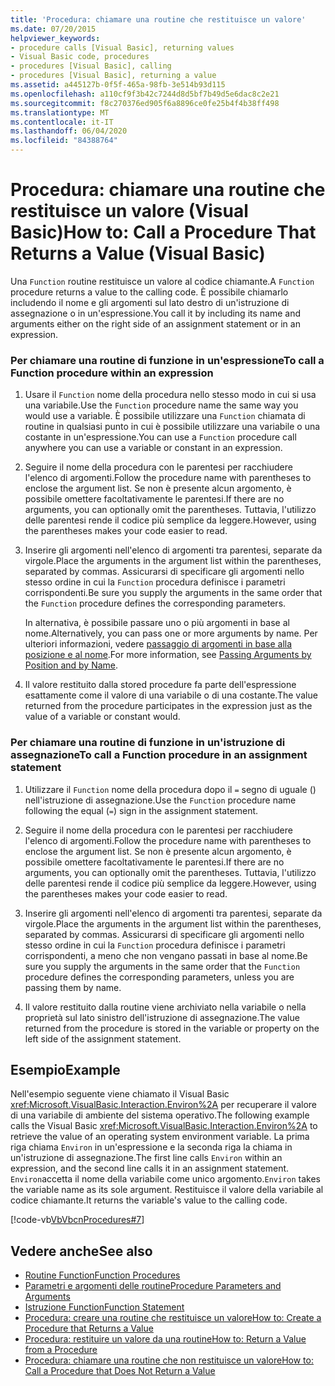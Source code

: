 ```yaml
---
title: 'Procedura: chiamare una routine che restituisce un valore'
ms.date: 07/20/2015
helpviewer_keywords:
- procedure calls [Visual Basic], returning values
- Visual Basic code, procedures
- procedures [Visual Basic], calling
- procedures [Visual Basic], returning a value
ms.assetid: a445127b-0f5f-465a-98fb-3e514b93d115
ms.openlocfilehash: a110cf9f3b42c7244d8d5bf7b49d5e6dac8c2e21
ms.sourcegitcommit: f8c270376ed905f6a8896ce0fe25b4f4b38ff498
ms.translationtype: MT
ms.contentlocale: it-IT
ms.lasthandoff: 06/04/2020
ms.locfileid: "84388764"
---
```

# <a name="how-to-call-a-procedure-that-returns-a-value-visual-basic"></a><span data-ttu-id="30724-102">Procedura: chiamare una routine che restituisce un valore (Visual Basic)</span><span class="sxs-lookup"><span data-stu-id="30724-102">How to: Call a Procedure That Returns a Value (Visual Basic)</span></span>
<span data-ttu-id="30724-103">Una `Function` routine restituisce un valore al codice chiamante.</span><span class="sxs-lookup"><span data-stu-id="30724-103">A `Function` procedure returns a value to the calling code.</span></span> <span data-ttu-id="30724-104">È possibile chiamarlo includendo il nome e gli argomenti sul lato destro di un'istruzione di assegnazione o in un'espressione.</span><span class="sxs-lookup"><span data-stu-id="30724-104">You call it by including its name and arguments either on the right side of an assignment statement or in an expression.</span></span>  
  
### <a name="to-call-a-function-procedure-within-an-expression"></a><span data-ttu-id="30724-105">Per chiamare una routine di funzione in un'espressione</span><span class="sxs-lookup"><span data-stu-id="30724-105">To call a Function procedure within an expression</span></span>  
  
1. <span data-ttu-id="30724-106">Usare il `Function` nome della procedura nello stesso modo in cui si usa una variabile.</span><span class="sxs-lookup"><span data-stu-id="30724-106">Use the `Function` procedure name the same way you would use a variable.</span></span> <span data-ttu-id="30724-107">È possibile utilizzare una `Function` chiamata di routine in qualsiasi punto in cui è possibile utilizzare una variabile o una costante in un'espressione.</span><span class="sxs-lookup"><span data-stu-id="30724-107">You can use a `Function` procedure call anywhere you can use a variable or constant in an expression.</span></span>  
  
2. <span data-ttu-id="30724-108">Seguire il nome della procedura con le parentesi per racchiudere l'elenco di argomenti.</span><span class="sxs-lookup"><span data-stu-id="30724-108">Follow the procedure name with parentheses to enclose the argument list.</span></span> <span data-ttu-id="30724-109">Se non è presente alcun argomento, è possibile omettere facoltativamente le parentesi.</span><span class="sxs-lookup"><span data-stu-id="30724-109">If there are no arguments, you can optionally omit the parentheses.</span></span> <span data-ttu-id="30724-110">Tuttavia, l'utilizzo delle parentesi rende il codice più semplice da leggere.</span><span class="sxs-lookup"><span data-stu-id="30724-110">However, using the parentheses makes your code easier to read.</span></span>  
  
3. <span data-ttu-id="30724-111">Inserire gli argomenti nell'elenco di argomenti tra parentesi, separate da virgole.</span><span class="sxs-lookup"><span data-stu-id="30724-111">Place the arguments in the argument list within the parentheses, separated by commas.</span></span> <span data-ttu-id="30724-112">Assicurarsi di specificare gli argomenti nello stesso ordine in cui la `Function` procedura definisce i parametri corrispondenti.</span><span class="sxs-lookup"><span data-stu-id="30724-112">Be sure you supply the arguments in the same order that the `Function` procedure defines the corresponding parameters.</span></span>  
  
     <span data-ttu-id="30724-113">In alternativa, è possibile passare uno o più argomenti in base al nome.</span><span class="sxs-lookup"><span data-stu-id="30724-113">Alternatively, you can pass one or more arguments by name.</span></span> <span data-ttu-id="30724-114">Per ulteriori informazioni, vedere [passaggio di argomenti in base alla posizione e al nome](./passing-arguments-by-position-and-by-name.md).</span><span class="sxs-lookup"><span data-stu-id="30724-114">For more information, see [Passing Arguments by Position and by Name](./passing-arguments-by-position-and-by-name.md).</span></span>  
  
4. <span data-ttu-id="30724-115">Il valore restituito dalla stored procedure fa parte dell'espressione esattamente come il valore di una variabile o di una costante.</span><span class="sxs-lookup"><span data-stu-id="30724-115">The value returned from the procedure participates in the expression just as the value of a variable or constant would.</span></span>  
  
### <a name="to-call-a-function-procedure-in-an-assignment-statement"></a><span data-ttu-id="30724-116">Per chiamare una routine di funzione in un'istruzione di assegnazione</span><span class="sxs-lookup"><span data-stu-id="30724-116">To call a Function procedure in an assignment statement</span></span>  
  
1. <span data-ttu-id="30724-117">Utilizzare il `Function` nome della procedura dopo il `=` segno di uguale () nell'istruzione di assegnazione.</span><span class="sxs-lookup"><span data-stu-id="30724-117">Use the `Function` procedure name following the equal (`=`) sign in the assignment statement.</span></span>  
  
2. <span data-ttu-id="30724-118">Seguire il nome della procedura con le parentesi per racchiudere l'elenco di argomenti.</span><span class="sxs-lookup"><span data-stu-id="30724-118">Follow the procedure name with parentheses to enclose the argument list.</span></span> <span data-ttu-id="30724-119">Se non è presente alcun argomento, è possibile omettere facoltativamente le parentesi.</span><span class="sxs-lookup"><span data-stu-id="30724-119">If there are no arguments, you can optionally omit the parentheses.</span></span> <span data-ttu-id="30724-120">Tuttavia, l'utilizzo delle parentesi rende il codice più semplice da leggere.</span><span class="sxs-lookup"><span data-stu-id="30724-120">However, using the parentheses makes your code easier to read.</span></span>  
  
3. <span data-ttu-id="30724-121">Inserire gli argomenti nell'elenco di argomenti tra parentesi, separate da virgole.</span><span class="sxs-lookup"><span data-stu-id="30724-121">Place the arguments in the argument list within the parentheses, separated by commas.</span></span> <span data-ttu-id="30724-122">Assicurarsi di specificare gli argomenti nello stesso ordine in cui la `Function` procedura definisce i parametri corrispondenti, a meno che non vengano passati in base al nome.</span><span class="sxs-lookup"><span data-stu-id="30724-122">Be sure you supply the arguments in the same order that the `Function` procedure defines the corresponding parameters, unless you are passing them by name.</span></span>  
  
4. <span data-ttu-id="30724-123">Il valore restituito dalla routine viene archiviato nella variabile o nella proprietà sul lato sinistro dell'istruzione di assegnazione.</span><span class="sxs-lookup"><span data-stu-id="30724-123">The value returned from the procedure is stored in the variable or property on the left side of the assignment statement.</span></span>  
  
## <a name="example"></a><span data-ttu-id="30724-124">Esempio</span><span class="sxs-lookup"><span data-stu-id="30724-124">Example</span></span>  
 <span data-ttu-id="30724-125">Nell'esempio seguente viene chiamato il Visual Basic <xref:Microsoft.VisualBasic.Interaction.Environ%2A> per recuperare il valore di una variabile di ambiente del sistema operativo.</span><span class="sxs-lookup"><span data-stu-id="30724-125">The following example calls the Visual Basic <xref:Microsoft.VisualBasic.Interaction.Environ%2A> to retrieve the value of an operating system environment variable.</span></span> <span data-ttu-id="30724-126">La prima riga chiama `Environ` in un'espressione e la seconda riga la chiama in un'istruzione di assegnazione.</span><span class="sxs-lookup"><span data-stu-id="30724-126">The first line calls `Environ` within an expression, and the second line calls it in an assignment statement.</span></span> <span data-ttu-id="30724-127">`Environ`accetta il nome della variabile come unico argomento.</span><span class="sxs-lookup"><span data-stu-id="30724-127">`Environ` takes the variable name as its sole argument.</span></span> <span data-ttu-id="30724-128">Restituisce il valore della variabile al codice chiamante.</span><span class="sxs-lookup"><span data-stu-id="30724-128">It returns the variable's value to the calling code.</span></span>  
  
 [!code-vb[VbVbcnProcedures#7](~/samples/snippets/visualbasic/VS_Snippets_VBCSharp/VbVbcnProcedures/VB/Class1.vb#7)]  
  
## <a name="see-also"></a><span data-ttu-id="30724-129">Vedere anche</span><span class="sxs-lookup"><span data-stu-id="30724-129">See also</span></span>

- [<span data-ttu-id="30724-130">Routine Function</span><span class="sxs-lookup"><span data-stu-id="30724-130">Function Procedures</span></span>](./function-procedures.md)
- [<span data-ttu-id="30724-131">Parametri e argomenti delle routine</span><span class="sxs-lookup"><span data-stu-id="30724-131">Procedure Parameters and Arguments</span></span>](./procedure-parameters-and-arguments.md)
- [<span data-ttu-id="30724-132">Istruzione Function</span><span class="sxs-lookup"><span data-stu-id="30724-132">Function Statement</span></span>](../../../language-reference/statements/function-statement.md)
- [<span data-ttu-id="30724-133">Procedura: creare una routine che restituisce un valore</span><span class="sxs-lookup"><span data-stu-id="30724-133">How to: Create a Procedure that Returns a Value</span></span>](./how-to-create-a-procedure-that-returns-a-value.md)
- [<span data-ttu-id="30724-134">Procedura: restituire un valore da una routine</span><span class="sxs-lookup"><span data-stu-id="30724-134">How to: Return a Value from a Procedure</span></span>](./how-to-return-a-value-from-a-procedure.md)
- [<span data-ttu-id="30724-135">Procedura: chiamare una routine che non restituisce un valore</span><span class="sxs-lookup"><span data-stu-id="30724-135">How to: Call a Procedure that Does Not Return a Value</span></span>](./how-to-call-a-procedure-that-does-not-return-a-value.md)
